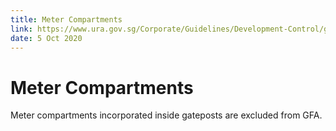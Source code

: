 ```yaml
---
title: Meter Compartments
link: https://www.ura.gov.sg/Corporate/Guidelines/Development-Control/gross-floor-area/GFA/MeterCompartments
date: 5 Oct 2020
---
```


# Meter Compartments

Meter compartments incorporated inside gateposts are excluded from GFA.

